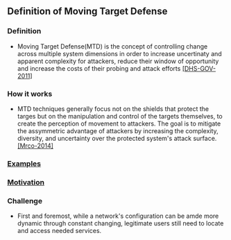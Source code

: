 ## Definition of Moving Target Defense


### Definition
- Moving Target Defense(MTD) is the concept of controlling change across multiple system dimensions in order to increase uncertinaty and apparent complexity for attackers, reduce their window of opportunity and increase the costs of their probing and attack efforts [[DHS-GOV-2011]](http://www.dhs.gov/csd-mtd)

### How it works
- MTD techniques generally focus not on the shields that protect the targes but on the manipulation and control of the targets themselves, to create the perception of movement to attackers. The goal is to mitigate the assymmetric advantage of attackers by increasing the complexity, diversity, and uncertainty over the protected system's attack surface. [[Mrco-2014]](http://ieeexplore.ieee.org/stamp/stamp.jsp?arnumber=6798537)

### [Examples](file/example.md)

### [Motivation](file/motivation.md)




### Challenge
- First and foremost, while a network's configuration can be amde more dynamic through constant changing, legitimate users still need to locate and access needed services. 


